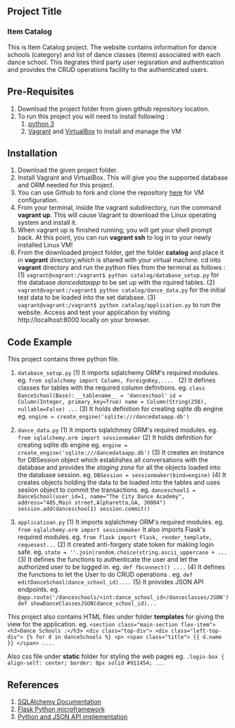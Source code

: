 ## Project Title
### Item Catalog
This is Item Catalog project. The website contains information for dance schools (category) and list of dance classes (items) associated with each dance school. This itegrates third party user regisration and authentication and provides the CRUD operations facility to the authenticated users.

## Pre-Requisites
1. Download the project folder from given github repository location. 
2. To run this project you will need to install following :
    1) [python 3](https://www.python.org/downloads/)
    2) [Vagrant](https://www.vagrantup.com/) and [VirtualBox](https://www.virtualbox.org/wiki/Downloads) to install and manage the VM

## Installation 
1. Download the given project folder.
2. Install Vagrant and VirtualBox. 
This will give you the supported database and ORM needed for this project.
3. You can use Github to fork and clone the repository [here](https://github.com/udacity/fullstack-nanodegree-vm) for VM configuration. 
4. From your terminal, inside the vagrant subdirectory, run the command **vagrant up**. This will cause Vagrant to download the Linux operating system and install it.
5. When vagrant up is finished running, you will get your shell prompt back. At this point, you can run **vagrant ssh** to log in to your newly installed Linux VM!
6. From the downloaded project folder, get the folder **catalog** and place it in **vagrant** directory,which is shared with your virtual machine. cd into **vagrant** directory and run the python files from the terminal as follows :
    (1) `vagrant@vagrant:/vagrant$ python catalog/database_setup.py`
    for the database *dancedataapp* to be set up with the rquired tables.
    (2) `vagrant@vagrant:/vagrant$ python catalog/dance_data.py`
    for the initial test data to be loaded into the set database.
    (3) `vagrant@vagrant:/vagrant$ python catalog/application.py`
    to run the website.
    Access and test your application by visiting http://localhost:8000 locally on your browser.

## Code Example 
This project contains three python file.
1) `database_setup.py`
    (1) It imports sqlalchemy ORM's required modules. 
    eg. `from sqlalchemy import Column, ForeignKey,.... `
    (2) It defines classes for tables with the required column definitions.
    eg. `class DanceSchool(Base):`
    `__tablename__ = 'danceschool'`
    `id = Column(Integer, primary_key=True)
    name = Column(String(250), nullable=False) ...`
    (3) It holds definition for creating sqlite db engine
    eg. `engine = create_engine('sqlite:///dancedataapp.db')`
    
2) `dance_data.py`
    (1) It imports sqlalchmey ORM's required modules.
    eg. `from sqlalchemy.orm import sessionmaker`
    (2) It holds definition for creating sqlite db engine
    eg. `engine = create_engine('sqlite:///dancedataapp.db')`
    (3) It creates an instance for DBSession object which establishes all conversations with the database and provides the *staging zone* for all the objects loaded into the database session.
    eg. `DBSession = sessionmaker(bind=engine)`
    (4) It creates objects holding the data to be loaded into the tables and uses sesiion object to commit the transactions.
    eg. `danceschool1 = DanceSchool(user_id=1, name="The City Dance Academy",
                           address="405,Main street,Alpharetta,GA, 30004")
session.add(danceschool1)
session.commit()`
    
3. `applicatioan.py` 
    (1) It imports sqlalchmey ORM's required modules.
    eg. `from sqlalchemy.orm import sessionmaker` 
    It also imports Flask's required modules.
    eg. `from flask import Flask, render_template, requesest...`
    (2) It created anti-forgery state token for making login safe.
    eg. `state = ''.join(random.choice(string.ascii_uppercase + ...`
    (3) It defines the functions to authenticate the user and let the authorized user to be logged in.
eg. `def fbconnect() ....`
    (4) It defines the functions to let the User to do CRUD operations .
    eg. `def editDanceSchool(dance_school_id)....`
    (5) It provides JSON API endpoints.
    eg. `@app.route('/danceschools/<int:dance_school_id>/danceclasses/JSON')
def showDanceClassesJSON(dance_school_id)...`

This project also contains HTML files under folder **templates** for giving the view for the application. 
eg. `<section class="main-section flex-item">
          <h3>Dance Schools :</h3>
          <div class="top-div">
              <div class="left-top-div">
		              {% for d in danceSchools %}
                  <p>
                      <span class="title">
                    	{{ d.name }}
                    	</span> ....`

Also css file under **static** folder for styling the web pages 
eg. `.login-box {
    align-self: center;
    border: 8px solid #911454;
    ...`
    
## References 
1. [SQLAlchemy Documentation](http://docs.sqlalchemy.org/en/latest/)
2. [Flask Python microframework](http://flask.pocoo.org/docs/0.12/)
3. [Python and JSON API implementation](http://www.pythonforbeginners.com/api/python-api-and-json)


